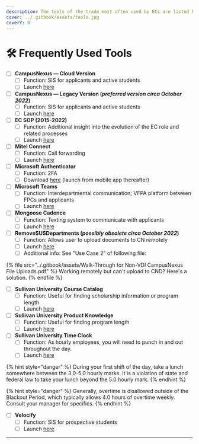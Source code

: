 ```yaml
---
description: The tools of the trade most often used by ECs are listed here.
cover: ../.gitbook/assets/tools.jpg
coverY: 0
---
```


# 🛠 Frequently Used Tools

* [ ] **CampusNexus — Cloud Version**
  * [ ] Function: SIS for applicants and active students
  * [ ] Launch [here](https://cnwc.sullivan.edu/)
* [ ] **CampusNexus — Legacy Version (**_**preferred version circa October 2022**_**)**
  * [ ] Function: SIS for applicants and active students
  * [ ] Launch [here](https://100552.campusnexus.cloud/logon/LogonPoint/index.html)
* [ ] **EC SOP (2015-2022)**
  * [ ] Function: Additional insight into the evolution of the EC role and related processes
  * [ ] Launch [here](https://sullivanedu-my.sharepoint.com/:w:/g/personal/sallen\_sullivan\_edu/EQnZ6w5JwrxBkHGryjX2zWEBZ5DlBh9apvFokcBgWd6iPw?e=Mfm5zK)
* [ ] **Mitel Connect**
  * [ ] Function: Call forwarding
  * [ ] Launch [here](https://apps.sullivan.edu/RDWeb/Pages/en-US/Default.aspx)
* [ ] **Microsoft Authenticator**
  * [ ] Function: 2FA
  * [ ] Download [here](https://support.microsoft.com/en-us/account-billing/download-and-install-the-microsoft-authenticator-app-351498fc-850a-45da-b7b6-27e523b8702a) (launch from mobile app thereafter)
* [ ] **Microsoft Teams**
  * [ ] Function: Interdepartmental communication; VFPA platform between FPCs and applicants
  * [ ] Launch [here](https://teams.microsoft.com/)
* [ ] **Mongoose Cadence**
  * [ ] Function: Texting system to communicate with applicants
  * [ ] Launch [here](https://sms.mongooseresearch.com/#/login)
* [ ] **RemoveSUSDepartments (**_**possibly obsolete circa October 2022**_**)**
  * [ ] Function: Allows user to upload documents to CN remotely
  * [ ] Launch [here](companyportal:ApplicationId=62784b2e-b220-48bb-857f-8d69a5c0b801)
  * [ ] Additional info: See "Use Case 2" of following file:

{% file src="../.gitbook/assets/Walk-Through for Non-VDI CampusNexus File Uploads.pdf" %}
Working remotely but can't upload to CND? Here's a solution.
{% endfile %}

* [ ] **Sullivan University Course Catalog**
  * [ ] Function: Useful for finding scholarship information or program length
  * [ ] Launch [here](https://www.sullivan.edu/academic-catalogs)
* [ ] **Sullivan University Product Knowledge**
  * [ ] Function: Useful for finding program length
  * [ ] Launch [here](https://sullivanedu.sharepoint.com.mcas.ms/sus/admissions/Training2/Forms/AllItems.aspx?id=%2Fsus%2Fadmissions%2FTraining2%2F2022%20Product%20Knowledge%20Binder%20with%20Tuition%20Changes\&viewid=8cd30b7e-acb6-4a72-872a-553b237973e4)
* [ ] **Sullivan University Time Clock**
  * [ ] Function: As hourly employees, you will need to punch in and out throughout the day.
  * [ ] Launch [here](https://time.paycor.com/ess/83780)

{% hint style="danger" %}
During your first shift of the day, take a lunch somewhere between the 3.0-5.0 hourly marks.  It is a violation of state and federal law to take your lunch beyond the 5.0 hourly mark.
{% endhint %}

{% hint style="danger" %}
Generally, overtime is disallowed outside of the Blackout Period, which typically allows 4.0 hours of overtime weekly.  Consult your manager for specifics.
{% endhint %}

* [ ] **Velocify**
  * [ ] Function: SIS for prospective students
  * [ ] Launch [here](https://lm.velocify.com/Web/Login.aspx)

****
